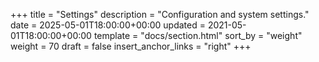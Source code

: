 +++
title = "Settings"
description = "Configuration and system settings."
date = 2025-05-01T18:00:00+00:00
updated = 2021-05-01T18:00:00+00:00
template = "docs/section.html"
sort_by = "weight"
weight = 70
draft = false
insert_anchor_links = "right"
+++
